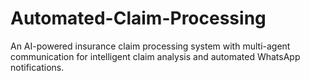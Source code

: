 # Automated-Claim-Processing
An AI-powered insurance claim processing system with multi-agent communication for intelligent claim analysis and automated WhatsApp notifications.
